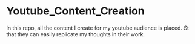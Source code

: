 # Youtube_Content_Creation
In this repo, all the content I create for my youtube audience is placed. St that they can easily replicate my thoughts in their work.
